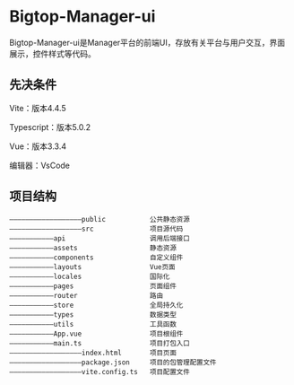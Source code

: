 # Bigtop-Manager-ui

Bigtop-Manager-ui是Manager平台的前端UI，存放有关平台与用户交互，界面展示，控件样式等代码。

## 先决条件

Vite：版本4.4.5

Typescript：版本5.0.2

Vue：版本3.3.4

编辑器：VsCode

## 项目结构

```
——————————————————public           公共静态资源
——————————————————src              项目源代码
———————————api                     调用后端接口
———————————assets                  静态资源
———————————components              自定义组件
———————————layouts                 Vue页面
———————————locales                 国际化
———————————pages                   页面组件
———————————router                  路由
———————————store                   全局持久化
———————————types                   数据类型
———————————utils                   工具函数
———————————App.vue                 项目根组件
———————————main.ts                 项目打包入口
——————————————————index.html       项目页面
——————————————————package.json     项目的包管理配置文件
——————————————————vite.config.ts   项目配置文件
```
